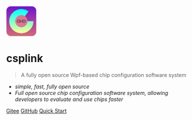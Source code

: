 <img src="/assets/img/logo.svg" width="16%" />

# csplink

> A fully open source Wpf-based chip configuration software system

- *simple, fast, fully open source*
- *Full open source chip configuration software system, allowing developers to evaluate and use chips faster*

[Gitee](https://gitee.com/csplink/csp/)
[GitHub](https://github.com/csplink/csp/)
[Quick Start](/zh-cn/getting_started)
